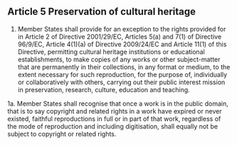 ## Article 5 Preservation of cultural heritage

1. Member States shall provide for an exception to the rights provided for in Article 2 of Directive 2001/29/EC, Articles 5(a) and 7(1) of Directive 96/9/EC, Article 4(1)(a) of Directive 2009/24/EC and Article 11(1) of this Directive, permitting cultural heritage institutions or educational establishments, to make copies of any works or other subject-matter that are permanently in their collections, in any format or medium, to the extent necessary for such reproduction, for the purpose of, individually or collaboratively with others, carrying out their public interest mission in preservation, research, culture, education and teaching.

1a. Member States shall recognise that once a work is in the public domain, that is to say copyright and related rights in a work have expired or never existed, faithful reproductions in full or in part of that work, regardless of the mode of reproduction and including digitisation, shall equally not be subject to copyright or related rights.

